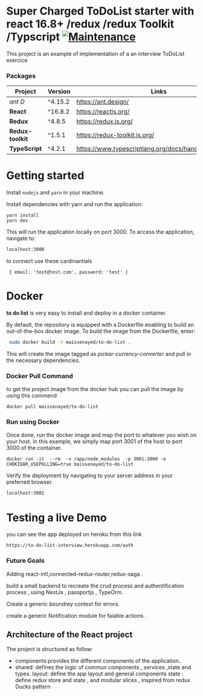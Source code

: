 # Super Charged ToDoList starter with react 16.8+ /redux /redux Toolkit /Typscript [![Maintenance](https://img.shields.io/badge/Maintained%3F-yes-green.svg)](https://bitbucket.org/lbesson/ansi-colors)


This project is an example of implementation of a an interview ToDoList exercice

### Packages

| Project | Version | Links |
| ------- | ------- |------- |
| *ant D* | ^4.15.2 | https://ant.design/
| **React** | ^16.8.2 | https://reactjs.org/
| **Redux** | ^4.8.5 | https://redux.js.org/
| **Redux-toolkit** | ^1.5.1 | https://redux-toolkit.js.org/
| **TypeScript** | ^4.2.1 | https://www.typescriptlang.org/docs/handbook/intro.html

# Getting started

Install `nodejs` and `yarn` in your machine.

Install dependencies with yarn and run the application:

```
yarn install
yarn dev
```
This will run the application locally on port 3000. To access the application, navigate to:
```sh
localhost:3000
```

to connect use these cardinantials 

```
 { email: 'test@test.com', password: 'test' }
 ```


# Docker
**to do list** is very easy to install and deploy in a docker container.

By default, the repository is equipped with a Dockerfile enabling to build an out-of-the-box docker image.
To build the image from the Dockerfile, enter:
```sh
 sudo docker build -t maissenayed/to-do-list .
```
This will create the image tagged as *pickar-currency-converter* and pull in the necessary dependencies.


### Docker Pull Command
to get the project image from the docker hub  you can pull the image by using this commend
``` 
docker pull maissenayed/to-do-list
```



### Run using Docker
Once done, run the docker image and map the port to whatever you wish on your host. In this example, we simply map port 3001 of the host to port 3000 of the container.

``` 
docker run -it  --rm  -v /app/node_modules  -p 3001:3000 -e CHOKIDAR_USEPOLLING=true maissenayed/to-do-list
```
Verify the deployment by navigating to your server address in your preferred browser.

```sh
localhost:3001
```

# Testing a live Demo
you can see the app deployed on heroku from this link 
``` 
https://to-do-list-interview.herokuapp.com/auth
```


### Future Goals

Adding react-intl,connected-redux-router,redux-saga .

build a small backend to recreate the crud process and authentification process , using NestJs , passportjs , TypeOrm.

Create a generic boundrey context for errors.

create a generic Notification module for faiable actions .


## Architecture of the React project
The project is structured as follow:
- components:provides the different components of the application..
- shared: defines  the logic of commun components , services ,state and types.
    layout: define the app layout and general components 
    state : define redux store and state , and modular slices , inspired from  redux Ducks pattern  



